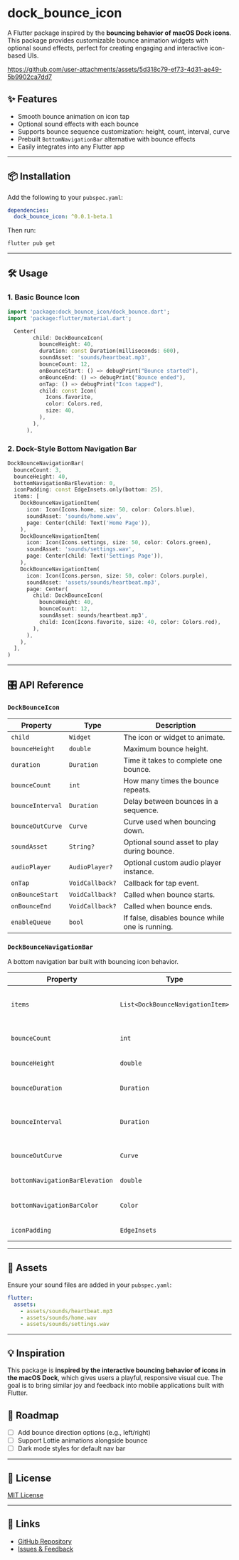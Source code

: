 # dock_bounce_icon

A Flutter package inspired by the **bouncing behavior of macOS Dock icons**. This package provides customizable bounce animation widgets with optional sound effects, perfect for creating engaging and interactive icon-based UIs.



https://github.com/user-attachments/assets/5d318c79-ef73-4d31-ae49-5b9902ca7dd7



## ✨ Features

- Smooth bounce animation on icon tap
- Optional sound effects with each bounce
- Supports bounce sequence customization: height, count, interval, curve
- Prebuilt `BottomNavigationBar` alternative with bounce effects
- Easily integrates into any Flutter app

---

## 📦 Installation

Add the following to your `pubspec.yaml`:

```yaml
dependencies:
  dock_bounce_icon: ^0.0.1-beta.1
````

Then run:

```bash
flutter pub get
```

---

## 🛠️ Usage

### 1. Basic Bounce Icon

```dart
import 'package:dock_bounce_icon/dock_bounce.dart';
import 'package:flutter/material.dart';

  Center(
        child: DockBounceIcon(
          bounceHeight: 40,
          duration: const Duration(milliseconds: 600),
          soundAsset: 'sounds/heartbeat.mp3',
          bounceCount: 12,
          onBounceStart: () => debugPrint("Bounce started"),
          onBounceEnd: () => debugPrint("Bounce ended"),
          onTap: () => debugPrint("Icon tapped"),
          child: const Icon(
            Icons.favorite,
            color: Colors.red,
            size: 40,
          ),
        ),
      ),
```

### 2. Dock-Style Bottom Navigation Bar

```dart
DockBounceNavigationBar(
  bounceCount: 3,
  bounceHeight: 40,
  bottomNavigationBarElevation: 0,
  iconPadding: const EdgeInsets.only(bottom: 25),
  items: [
    DockBounceNavigationItem(
      icon: Icon(Icons.home, size: 50, color: Colors.blue),
      soundAsset: 'sounds/home.wav',
      page: Center(child: Text('Home Page')),
    ),
    DockBounceNavigationItem(
      icon: Icon(Icons.settings, size: 50, color: Colors.green),
      soundAsset: 'sounds/settings.wav',
      page: Center(child: Text('Settings Page')),
    ),
    DockBounceNavigationItem(
      icon: Icon(Icons.person, size: 50, color: Colors.purple),
      soundAsset: 'assets/sounds/heartbeat.mp3',
      page: Center(
        child: DockBounceIcon(
          bounceHeight: 40,
          bounceCount: 12,
          soundAsset: sounds/heartbeat.mp3',
          child: Icon(Icons.favorite, size: 40, color: Colors.red),
        ),
      ),
    ),
  ],
)
```

---

## 🎛️ API Reference

### `DockBounceIcon`

| Property         | Type            | Description                                     |
| ---------------- | --------------- | ----------------------------------------------- |
| `child`          | `Widget`        | The icon or widget to animate.                  |
| `bounceHeight`   | `double`        | Maximum bounce height.                          |
| `duration`       | `Duration`      | Time it takes to complete one bounce.           |
| `bounceCount`    | `int`           | How many times the bounce repeats.              |
| `bounceInterval` | `Duration`      | Delay between bounces in a sequence.            |
| `bounceOutCurve` | `Curve`         | Curve used when bouncing down.                  |
| `soundAsset`     | `String?`       | Optional sound asset to play during bounce.     |
| `audioPlayer`    | `AudioPlayer?`  | Optional custom audio player instance.          |
| `onTap`          | `VoidCallback?` | Callback for tap event.                         |
| `onBounceStart`  | `VoidCallback?` | Called when bounce starts.                      |
| `onBounceEnd`    | `VoidCallback?` | Called when bounce ends.                        |
| `enableQueue`    | `bool`          | If false, disables bounce while one is running. |

### `DockBounceNavigationBar`

A bottom navigation bar built with bouncing icon behavior.

| Property                       | Type                             | Description                          |
| ------------------------------ | -------------------------------- | ------------------------------------ |
| `items`                        | `List<DockBounceNavigationItem>` | Navigation items with bounce + page. |
| `bounceCount`                  | `int`                            | Number of bounces on item tap.       |
| `bounceHeight`                 | `double`                         | Bounce height.                       |
| `bounceDuration`               | `Duration`                       | Duration of each bounce.             |
| `bounceInterval`               | `Duration`                       | Interval between bounce repetitions. |
| `bounceOutCurve`               | `Curve`                          | Curve for bounce return.             |
| `bottomNavigationBarElevation` | `double`                         | Elevation of nav bar.                |
| `bottomNavigationBarColor`     | `Color`                          | Background color of nav bar.         |
| `iconPadding`                  | `EdgeInsets`                     | Padding for icons.                   |

---

## 📁 Assets

Ensure your sound files are added in your `pubspec.yaml`:

```yaml
flutter:
  assets:
    - assets/sounds/heartbeat.mp3
    - assets/sounds/home.wav
    - assets/sounds/settings.wav
```

---

## 💡 Inspiration

This package is **inspired by the interactive bouncing behavior of icons in the macOS Dock**, which gives users a playful, responsive visual cue. The goal is to bring similar joy and feedback into mobile applications built with Flutter.


## 🚧 Roadmap

* [ ] Add bounce direction options (e.g., left/right)
* [ ] Support Lottie animations alongside bounce
* [ ] Dark mode styles for default nav bar

---

## 📄 License

[MIT License](https://github.com/mo7amedaliEbaid/bounce_icon/blob/main/LICENSE)

---

## 🔗 Links

* [GitHub Repository](https://github.com/mo7amedaliEbaid/bounce_icon.git)
* [Issues & Feedback](https://github.com/mo7amedaliEbaid/bounce_icon/issues)


